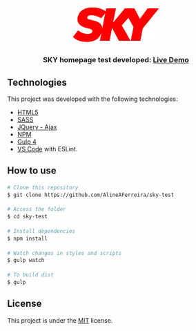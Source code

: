 <h1 align="center">
    <img alt="SKY" src=".github/sky-logo-tv.png">
</h1>

<h3 align="center">
  SKY homepage test developed: <a href="https://alineaferreira.github.io/sky-test/" target="_blank">Live Demo</a>
</h3>


## Technologies

This project was developed with the following technologies:

-  [HTML5](https://developer.mozilla.org/pt-BR/docs/Web/HTML/HTML5)
-  [SASS](https://sass-lang.com/)
-  [JQuery - Ajax](https://jquery.com/)
-  [NPM](https://www.npmjs.com/)
-  [Gulp 4](https://gulpjs.com/)
-  [VS Code](https://code.visualstudio.com/) with ESLint.


## How to use


```bash
# Clone this repository
$ git clone https://github.com/AlineAFerreira/sky-test

# Access the folder
$ cd sky-test

# Install dependencies
$ npm install

# Watch changes in styles and scripts
$ gulp watch

# To build dist 
$ gulp

```



## License
This project is under the [MIT](https://choosealicense.com/licenses/mit/) license.
